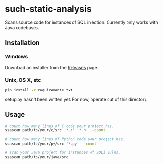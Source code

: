 # such-static-analysis
Scans source code for instances of SQL injection.  Currently only works with Java codebases.

## Installation

### Windows

Download an installer from the
[Releases](//github.com/strayptr/such-static-analysis/releases) page.

### Unix, OS X, etc

```sh
pip install -r requirements.txt
```

setup.py hasn't been written yet.  For now, operate out of this
directory.

## Usage

```sh
# count how many lines of C code your project has.
ssascan path/to/your/c/src '*.c' '*.h' --count

# count how many lines of Python code your project has.
ssascan path/to/your/py/src '*.py' --count

# scan your Java project for instances of SQLi vulns.
ssascan path/to/your/java/src
```




